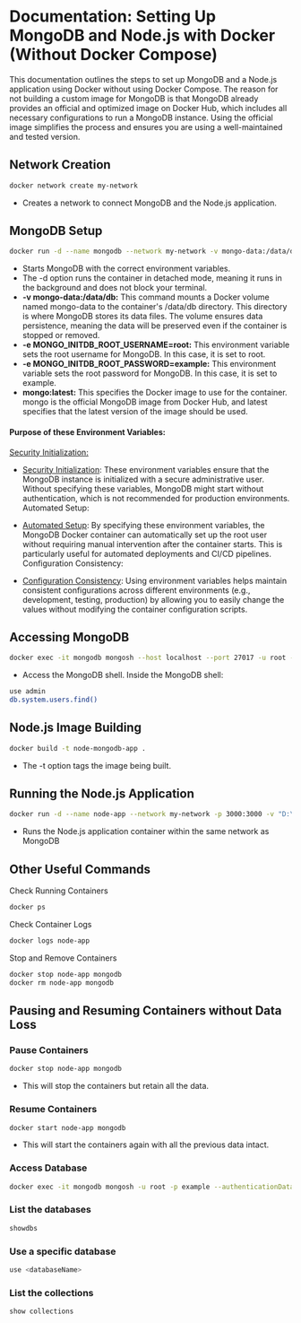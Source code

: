 # Documentation: Setting Up MongoDB and Node.js with Docker (Without Docker Compose)

This documentation outlines the steps to set up MongoDB and a Node.js application using Docker without using Docker Compose. The reason for not building a custom image for MongoDB is that MongoDB already provides an official and optimized image on Docker Hub, which includes all necessary configurations to run a MongoDB instance. Using the official image simplifies the process and ensures you are using a well-maintained and tested version.

## Network Creation
```sh
docker network create my-network
```
- Creates a network to connect MongoDB and the Node.js application.


## MongoDB Setup
```sh
docker run -d --name mongodb --network my-network -v mongo-data:/data/db -p 27017:27017 -e MONGO_INITDB_ROOT_USERNAME=root -e MONGO_INITDB_ROOT_PASSWORD=example mongo:latest
```

- Starts MongoDB with the correct environment variables.
- The -d option runs the container in detached mode, meaning it runs in the background and does not block your terminal.
- **-v mongo-data:/data/db:** This command mounts a Docker volume named mongo-data to the container's /data/db directory. This directory is where MongoDB stores its data files. The volume ensures data persistence, meaning the data will be preserved even if the container is stopped or removed.
- **-e MONGO_INITDB_ROOT_USERNAME=root:**
This environment variable sets the root username for MongoDB. In this case, it is set to root.
- **-e MONGO_INITDB_ROOT_PASSWORD=example:**
This environment variable sets the root password for MongoDB. In this case, it is set to example.
- **mongo:latest:** This specifies the Docker image to use for the container. mongo is the official MongoDB image from Docker Hub, and latest specifies that the latest version of the image should be used.

#### Purpose of these Environment Variables:
<ins>Security Initialization:</ins>

- <ins>Security Initialization</ins>: These environment variables ensure that the MongoDB instance is initialized with a secure administrative user. Without specifying these variables, MongoDB might start without authentication, which is not recommended for production environments.
Automated Setup:

- <ins>Automated Setup</ins>: By specifying these environment variables, the MongoDB Docker container can automatically set up the root user without requiring manual intervention after the container starts. This is particularly useful for automated deployments and CI/CD pipelines.
Configuration Consistency:

- <ins>Configuration Consistency</ins>: Using environment variables helps maintain consistent configurations across different environments (e.g., development, testing, production) by allowing you to easily change the values without modifying the container configuration scripts.

## Accessing MongoDB
```sh
docker exec -it mongodb mongosh --host localhost --port 27017 -u root -p example --authenticationDatabase admin
```
- Access the MongoDB shell.
Inside the MongoDB shell:
```sh
use admin
db.system.users.find()
```

## Node.js Image Building
```sh
docker build -t node-mongodb-app .
```
- The -t option tags the image being built.

## Running the Node.js Application
```sh
docker run -d --name node-app --network my-network -p 3000:3000 -v "D:\DevOps\Docker Node Mongo Practice:/usr/src/app" node-mongodb-app
```
- Runs the Node.js application container within the same network as MongoDB

## Other Useful Commands
Check Running Containers
```sh
docker ps
```

Check Container Logs
```sh
docker logs node-app
```

Stop and Remove Containers
```sh
docker stop node-app mongodb
docker rm node-app mongodb
```


## Pausing and Resuming Containers without Data Loss

### Pause Containers
```sh
docker stop node-app mongodb
```
- This will stop the containers but retain all the data.

### Resume Containers
```sh
docker start node-app mongodb
```
- This will start the containers again with all the previous data intact.


### Access Database
```sh
docker exec -it mongodb mongosh -u root -p example --authenticationDatabase admin
```

### List the databases
```sh
showdbs
```

### Use a specific database
```sh
use <databaseName>
```
### List the collections
```sh
show collections
```


